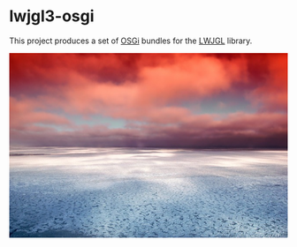 lwjgl3-osgi
===

This project produces a set of [OSGi](https://www.osgi.org) bundles for
the [LWJGL](https://lwjgl.org) library.

![LWJGL](./src/site/resources/lwjgl.jpg?raw=true)

